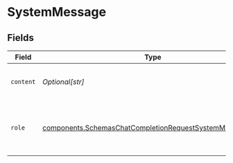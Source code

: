 # SystemMessage


## Fields

| Field                                                                                                                                | Type                                                                                                                                 | Required                                                                                                                             | Description                                                                                                                          |
| ------------------------------------------------------------------------------------------------------------------------------------ | ------------------------------------------------------------------------------------------------------------------------------------ | ------------------------------------------------------------------------------------------------------------------------------------ | ------------------------------------------------------------------------------------------------------------------------------------ |
| `content`                                                                                                                            | *Optional[str]*                                                                                                                      | :heavy_check_mark:                                                                                                                   | The contents of the system message.                                                                                                  |
| `role`                                                                                                                               | [components.SchemasChatCompletionRequestSystemMessageRole](../../models/components/schemaschatcompletionrequestsystemmessagerole.md) | :heavy_check_mark:                                                                                                                   | The role of the messages author, in this case `system`.                                                                              |